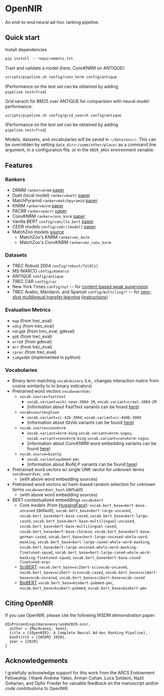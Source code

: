 # OpenNIR
An end-to-end neural ad-hoc ranking pipeline.

## Quick start

Install dependencies

```bash
pip install -r requirements.txt
```

Train and validate a model (here, ConvKNRM on ANTIQUE):

```bash
scripts/pipeline.sh config/conv_knrm config/antique
```

(Performance on the test set can be obtained by adding `pipeline.test=True`)

Grid serach for BM25 over ANTIQUE for comparision with neural model performance:

```bash
scripts/pipeline.sh config/grid_search config/antique
```

(Performance on the test set can be obtained by adding `pipeline.test=True`)

Models, datasets, and vocabularies will be saved in `~/data/onir/`. This can be overridden by
setting `data_dir=~/some/other/place/` as a command line argument, in a configuration file, or in
the `ONIR_ARGS` environment variable.


## Features

### Rankers

 - DRMM `ranker=drmm` [paper](https://arxiv.org/abs/1711.08611)
 - Duet (local model) `ranker=duetl` [paper](https://arxiv.org/abs/1610.08136)
 - MatchPyramid `ranker=matchpyramid` [paper](https://arxiv.org/abs/1606.04648)
 - KNRM `ranker=knrm` [paper](https://arxiv.org/abs/1706.06613)
 - PACRR `ranker=pacrr` [paper](https://arxiv.org/abs/1704.03940)
 - ConvKNRM `ranker=conv_knrm` [paper](https://www.semanticscholar.org/paper/432b36c1bec275c2778c66f9897f9e02f7d8b579)
 - Vanilla BERT `config/vanilla_bert` [paper](https://arxiv.org/abs/1810.04805)
 - CEDR models `config/cedr/[model]` [paper](https://arxiv.org/abs/1810.04805)
 - MatchZoo models [source](https://github.com/NTMC-Community/MatchZoo)
   - MatchZoo's KNRM `ranker=mz_knrm`
   - MatchZoo's ConvKNRM `ranker=mz_conv_knrm`

### Datasets

 - TREC Robust 2004 `config/robust/fold[x]`
 - MS-MARCO `config/msmarco`
 - ANTIQUE `config/antique`
 - TREC CAR `config/car`
 - New York Times `config/nyt` -- for [content-based weak supervision](https://arxiv.org/abs/1707.00189)
 - TREC Arabic, Mandarin, and Spanish `config/multiling/*` -- for [zero-shot multilingual transfer learning](https://arxiv.org/pdf/1912.13080.pdf) ([instructions](https://opennir.net/multilingual.html))

### Evaluation Metrics

 - `map` (from trec_eval)
 - `ndcg` (from trec_eval)
 - `ndcg@X` (from trec_eval, gdeval)
 - `p@X` (from trec_eval)
 - `err@X` (from gdeval)
 - `mrr` (from trec_eval)
 - `rprec` (from trec_eval)
 - `judged@X` (implemented in python)

### Vocabularies

 - Binary term matching `vocab=binary` (i.e., changes interaction matrix from cosine similarity to to binary indicators)
 - Pretrained word vectors `vocab=wordvec`
   - `vocab.source=fasttext`
     - `vocab.variant=wiki-news-300d-1M`, `vocab.variant=crawl-300d-2M`
     - (information about FastText variants can be found [here](https://fasttext.cc/docs/en/english-vectors.html))
   - `vocab=source=glove`
   	 - `vocab.variant=cc-42b-300d`, `vocab.variant=cc-840b-300d`
   	 - (information about GloVe variants can be found [here](https://nlp.stanford.edu/projects/glove/))
   - `vocab.source=convknrm`
     - `vocab.variant=knrm-bing` `vocab.variant=knrm-sogou`, `vocab.variant=convknrm-bing` `vocab.variant=convknrm-sogou`
     - (information about ConvKNRM word embedding variants can be found [here](http://boston.lti.cs.cmu.edu/appendices/WSDM2018-ConvKNRM))
   - `vocab.source=bionlp`
     - `vocab.variant=pubmed-pmc`
     - (information about BioNLP variants can be found [here](http://bio.nlplab.org/))
 - Pretrained word vectors w/ single UNK vector for unknown terms `vocab=wordvec_unk`
   - (with above word embedding sources)
 - Pretrained word vectors w/ hash-based random selection for unknown terms `vocab=wordvec_hash` (defualt)
   - (with above word embedding sources)
 - BERT contextualized embeddings `vocab=bert`
   - Core models (from [HuggingFace](https://huggingface.co/pytorch-transformers/pretrained_models.html)): `vocab.bert_base=bert-base-uncased` (default), `vocab.bert_base=bert-large-uncased`, `vocab.bert_base=bert-base-cased`, `vocab.bert_base=bert-large-cased`, `vocab.bert_base=bert-base-multilingual-uncased`, `vocab.bert_base=bert-base-multilingual-cased`, `vocab.bert_base=bert-base-chinese`, `vocab.bert_base=bert-base-german-cased`, `vocab.bert_base=bert-large-uncased-whole-word-masking`, `vocab.bert_base=bert-large-cased-whole-word-masking`, `vocab.bert_base=bert-large-uncased-whole-word-masking-finetuned-squad`, `vocab.bert_base=bert-large-cased-whole-word-masking-finetuned-squad`, `vocab.bert_base=bert-base-cased-finetuned-mrpc`
   - [SciBERT](https://github.com/allenai/scibert): `vocab.bert_base=scibert-scivocab-uncased`, `vocab.bert_base=scibert-scivocab-cased`, `vocab.bert_base=scibert-basevocab-uncased`, `vocab.bert_base=scibert-basevocab-cased`
   - [BioBERT](https://github.com/dmis-lab/biobert) `vocab.bert_base=biobert-pubmed-pmc`, `vocab.bert_base=biobert-pubmed`, `vocab.bert_base=biobert-pmc`

## Citing OpenNIR

If you use OpenNIR, please cite the following WSDM demonstration paper:

```
@InProceedings{macavaney:wsdm2020-onir,
  author = {MacAvaney, Sean},
  title = {{OpenNIR}: A Complete Neural Ad-Hoc Ranking Pipeline},
  booktitle = {{WSDM} 2020},
  year = {2020}
}
```

## Acknowledgements

I gratefully acknowledge support for this work from the ARCS Endowment Fellowship. I thank Andrew
Yates, Arman Cohan, Luca Soldaini, Nazli Goharian, and Ophir Frieder for valuable feedback on the
manuscript and/or code contributions to OpenNIR.
